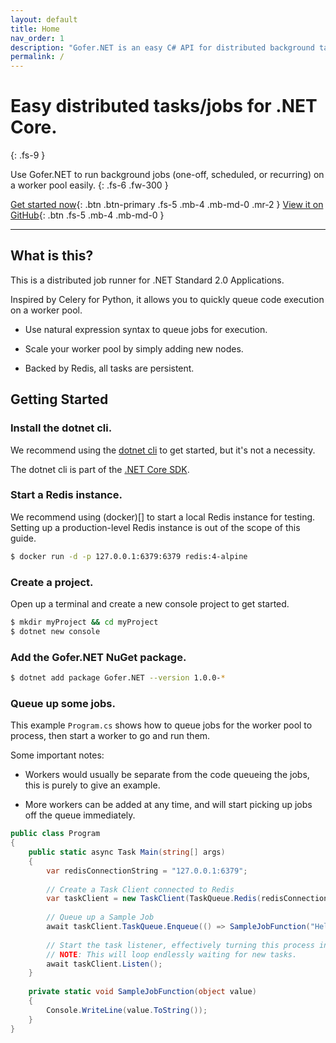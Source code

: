 ```yaml
---
layout: default
title: Home
nav_order: 1
description: "Gofer.NET is an easy C# API for distributed background tasks/jobs for .NET Core."
permalink: /
---
```


# Easy distributed tasks/jobs for .NET Core.
{: .fs-9 }

Use Gofer.NET to run background jobs (one-off, scheduled, or recurring) on a worker pool easily.
{: .fs-6 .fw-300 }

[Get started now](#getting-started){: .btn .btn-primary .fs-5 .mb-4 .mb-md-0 .mr-2 } [View it on GitHub](https://github.com/pmarsceill/just-the-docs){: .btn .fs-5 .mb-4 .mb-md-0 }


---

## What is this?

This is a distributed job runner for .NET Standard 2.0 Applications.

Inspired by Celery for Python, it allows you to quickly queue code execution on a worker pool.

- Use natural expression syntax to queue jobs for execution.

- Scale your worker pool by simply adding new nodes.

- Backed by Redis, all tasks are persistent.

## Getting Started

### Install the dotnet cli.

We recommend using the [dotnet cli](https://dotnet.microsoft.com/download) to get started, but it's not a necessity. 

The dotnet cli is part of the [.NET Core SDK](https://dotnet.microsoft.com/download).

### Start a Redis instance.

We recommend using (docker)[] to start a local Redis instance for testing. Setting up a production-level Redis instance is out of the scope of this guide.

```bash
$ docker run -d -p 127.0.0.1:6379:6379 redis:4-alpine
```

### Create a project.

Open up a terminal and create a new console project to get started.

```bash
$ mkdir myProject && cd myProject
$ dotnet new console
```

### Add the Gofer.NET NuGet package.

```bash
$ dotnet add package Gofer.NET --version 1.0.0-*
```

### Queue up some jobs.

This example `Program.cs` shows how to queue jobs for the worker pool to process, then start a worker to go and run them. 

Some important notes:
 - Workers would usually be separate from the code queueing the jobs, this is purely to give an example.

 - More workers can be added at any time, and will start picking up jobs off the queue immediately.

```c#
public class Program
{
    public static async Task Main(string[] args)
    {
        var redisConnectionString = "127.0.0.1:6379";
        
        // Create a Task Client connected to Redis
        var taskClient = new TaskClient(TaskQueue.Redis(redisConnectionString));
        
        // Queue up a Sample Job
        await taskClient.TaskQueue.Enqueue(() => SampleJobFunction("Hello World!"));
        
        // Start the task listener, effectively turning this process into a worker.
        // NOTE: This will loop endlessly waiting for new tasks.
        await taskClient.Listen();
    }
    
    private static void SampleJobFunction(object value)
    {
        Console.WriteLine(value.ToString());
    }
}
```

